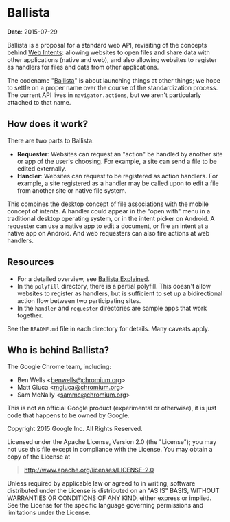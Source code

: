# Ballista

**Date**: 2015-07-29

Ballista is a proposal for a standard web API, revisiting of the concepts behind
[Web Intents](http://webintents.org): allowing websites to open files and share
data with other applications (native and web), and also allowing websites to
register as handlers for files and data from other applications.

The codename "[Ballista](https://en.wikipedia.org/wiki/Ballista)" is about
launching things at other things; we hope to settle on a proper name over the
course of the standardization process. The current API lives in
`navigator.actions`, but we aren't particularly attached to that name.

## How does it work?
There are two parts to Ballista:

* **Requester**: Websites can request an "action" be handled by another site or
  app of the user's choosing. For example, a site can send a file to be edited
  externally.
* **Handler**: Websites can request to be registered as action handlers. For
  example, a site registered as a handler may be called upon to edit a file from
  another site or native file system.

This combines the desktop concept of file associations with the mobile concept
of intents. A handler could appear in the "open with" menu in a traditional
desktop operating system, or in the intent picker on Android. A requester can
use a native app to edit a document, or fire an intent at a native app on
Android. And web requesters can also fire actions at web handlers.

## Resources

* For a detailed overview, see [Ballista Explained](docs/explainer.md).
* In the `polyfill` directory, there is a partial polyfill. This doesn't allow
  websites to register as handlers, but is sufficient to set up a bidirectional
  action flow between two participating sites.
* In the `handler` and `requester` directories are sample apps that work
  together.

See the `README.md` file in each directory for details. Many caveats apply.

## Who is behind Ballista?

The Google Chrome team, including:

* Ben Wells <<benwells@chromium.org>>
* Matt Giuca <<mgiuca@chromium.org>>
* Sam McNally <<sammc@chromium.org>>

This is not an official Google product (experimental or otherwise), it is just
code that happens to be owned by Google.

Copyright 2015 Google Inc. All Rights Reserved.

Licensed under the Apache License, Version 2.0 (the "License");
you may not use this file except in compliance with the License.
You may obtain a copy of the License at

> <http://www.apache.org/licenses/LICENSE-2.0>

Unless required by applicable law or agreed to in writing, software
distributed under the License is distributed on an "AS IS" BASIS,
WITHOUT WARRANTIES OR CONDITIONS OF ANY KIND, either express or implied.
See the License for the specific language governing permissions and
limitations under the License.
